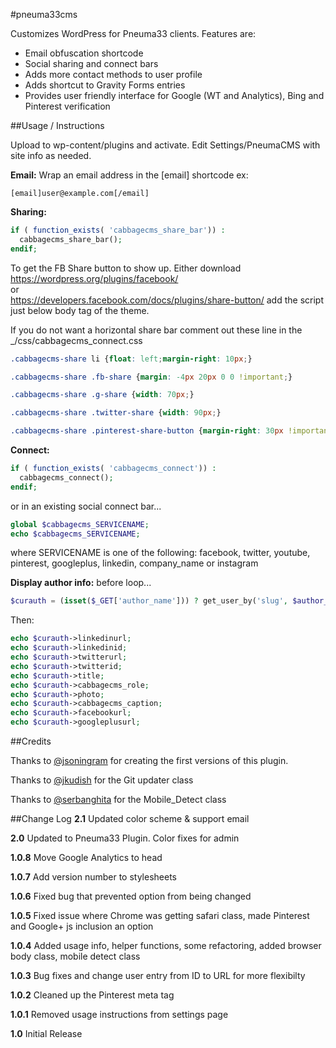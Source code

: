 #pneuma33cms

Customizes WordPress for Pneuma33 clients. Features are:

  * Email obfuscation shortcode
  * Social sharing and connect bars
  * Adds more contact methods to user profile
  * Adds shortcut to Gravity Forms entries
  * Provides user friendly interface for Google (WT and Analytics), Bing and Pinterest verification

##Usage  / Instructions

Upload to wp-content/plugins and activate. Edit Settings/PneumaCMS with site info as needed.

**Email:**
Wrap an email address in the [email] shortcode ex:
```
[email]user@example.com[/email]
```

**Sharing:**
```php
if ( function_exists( 'cabbagecms_share_bar')) :
  cabbagecms_share_bar();
endif;
```

To get the FB Share button to show up. Either download https://wordpress.org/plugins/facebook/
<br />or<br />
https://developers.facebook.com/docs/plugins/share-button/ add the script just below body tag of the theme.


If you do not want a horizontal share bar comment out these line in the _/css/cabbagecms_connect.css
```css
.cabbagecms-share li {float: left;margin-right: 10px;}

.cabbagecms-share .fb-share {margin: -4px 20px 0 0 !important;}

.cabbagecms-share .g-share {width: 70px;}

.cabbagecms-share .twitter-share {width: 90px;}

.cabbagecms-share .pinterest-share-button {margin-right: 30px !important;}
```

**Connect:**
```php
if ( function_exists( 'cabbagecms_connect')) :
  cabbagecms_connect();
endif;
```
or in an existing social connect bar...
```php
global $cabbagecms_SERVICENAME;
echo $cabbagecms_SERVICENAME;
```
where SERVICENAME is one of the following: facebook, twitter, youtube, pinterest, googleplus, linkedin, company_name or instagram

**Display author info:**
before loop...
```php
$curauth = (isset($_GET['author_name'])) ? get_user_by('slug', $author_name) : get_userdata(intval($author));
```
Then:
```php
echo $curauth->linkedinurl;
echo $curauth->linkedinid;
echo $curauth->twitterurl;
echo $curauth->twitterid;
echo $curauth->title;
echo $curauth->cabbagecms_role;
echo $curauth->photo;
echo $curauth->cabbagecms_caption;
echo $curauth->facebookurl;
echo $curauth->googleplusurl;
```

##Credits

Thanks to [@jsoningram](https://github.com/jsoningram/cabbagecms) for creating the first versions of this plugin.

Thanks to [@jkudish](https://github.com/jkudish/WordPress-GitHub-Plugin-Updater) for the Git updater class

Thanks to [@serbanghita](https://github.com/serbanghita/Mobile-Detect) for the Mobile_Detect class

##Change Log
**2.1** Updated color scheme & support email

**2.0** Updated to Pneuma33 Plugin. Color fixes for admin

**1.0.8** Move Google Analytics to head

**1.0.7** Add version number to stylesheets

**1.0.6** Fixed bug that prevented option from being changed

**1.0.5** Fixed issue where Chrome was getting safari class, made Pinterest and Google+ js inclusion an option

**1.0.4** Added usage info, helper functions, some refactoring, added browser body class, mobile detect class

**1.0.3** Bug fixes and change user entry from ID to URL for more flexibilty

**1.0.2** Cleaned up the Pinterest meta tag

**1.0.1** Removed usage instructions from settings page

**1.0** Initial Release
